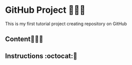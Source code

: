 # GitHub Project :cherry_blossom::tulip::bouquet:
This is my first tutorial project creating repository on GitHub

## Content:sunflower::hibiscus::rose:



## Instructions :octocat::cherry_blossom:
